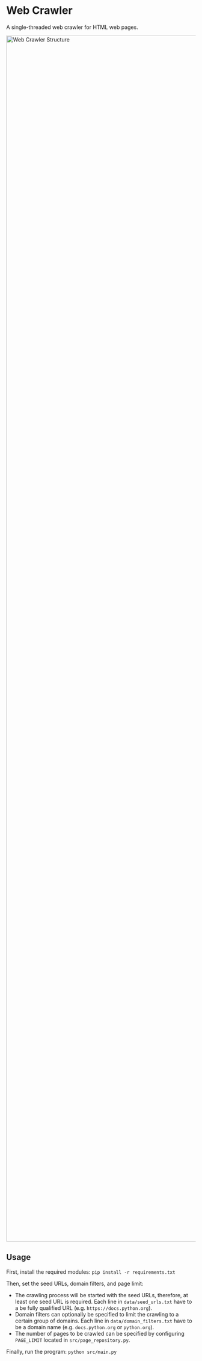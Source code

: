 # Web Crawler

A single-threaded web crawler for HTML web pages.

<img width="3207" alt="Web Crawler Structure" src="https://github.com/shayshakiba/web-crawler/assets/70333359/32bfb122-f476-4f56-b8ba-0239b121fd3b">

## Usage

First, install the required modules: `pip install -r requirements.txt`

Then, set the seed URLs, domain filters, and page limit:
  * The crawling process will be started with the seed URLs, therefore, at least one seed URL is required. Each line in `data/seed_urls.txt` have to a be fully qualified URL (e.g. `https://docs.python.org`).
  * Domain filters can optionally be specified to limit the crawling to a certain group of domains. Each line in `data/domain_filters.txt` have to be a domain name (e.g. `docs.python.org` or `python.org`).
  * The number of pages to be crawled can be specified by configuring `PAGE_LIMIT` located in `src/page_repository.py`.

Finally, run the program: `python src/main.py`
